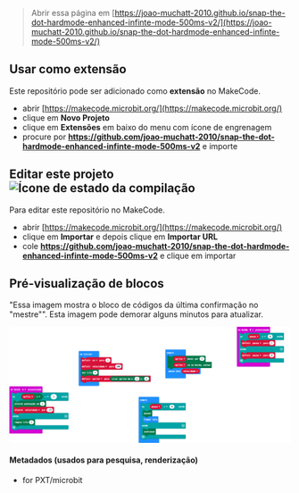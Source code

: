 
> Abrir essa página em [https://joao-muchatt-2010.github.io/snap-the-dot-hardmode-enhanced-infinte-mode-500ms-v2/](https://joao-muchatt-2010.github.io/snap-the-dot-hardmode-enhanced-infinte-mode-500ms-v2/)

## Usar como extensão

Este repositório pode ser adicionado como **extensão** no MakeCode.

* abrir [https://makecode.microbit.org/](https://makecode.microbit.org/)
* clique em **Novo Projeto**
* clique em **Extensões** em baixo do menu com ícone de engrenagem
* procure por **https://github.com/joao-muchatt-2010/snap-the-dot-hardmode-enhanced-infinte-mode-500ms-v2** e importe

## Editar este projeto ![Ícone de estado da compilação](https://github.com/joao-muchatt-2010/snap-the-dot-hardmode-enhanced-infinte-mode-500ms-v2/workflows/MakeCode/badge.svg)

Para editar este repositório no MakeCode.

* abrir [https://makecode.microbit.org/](https://makecode.microbit.org/)
* clique em **Importar** e depois clique em **Importar URL**
* cole **https://github.com/joao-muchatt-2010/snap-the-dot-hardmode-enhanced-infinte-mode-500ms-v2** e clique em importar

## Pré-visualização de blocos

"Essa imagem mostra o bloco de códigos da última confirmação no "mestre"".
Esta imagem pode demorar alguns minutos para atualizar.

![Uma visão renderizada dos blocos](https://github.com/joao-muchatt-2010/snap-the-dot-hardmode-enhanced-infinte-mode-500ms-v2/raw/master/.github/makecode/blocks.png)

#### Metadados (usados para pesquisa, renderização)

* for PXT/microbit
<script src="https://makecode.com/gh-pages-embed.js"></script><script>makeCodeRender("{{ site.makecode.home_url }}", "{{ site.github.owner_name }}/{{ site.github.repository_name }}");</script>
